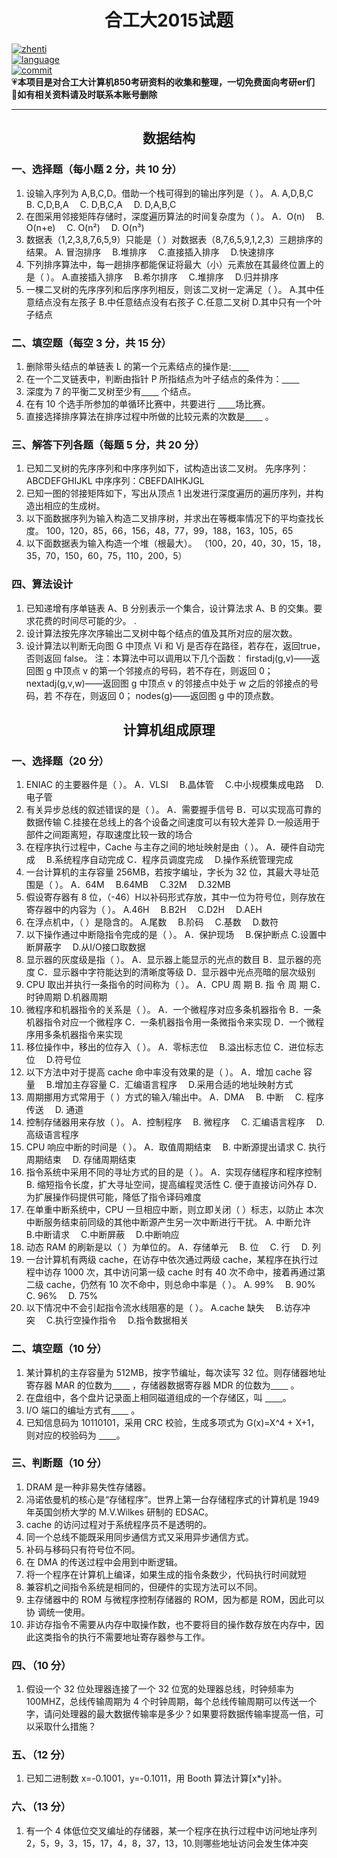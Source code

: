 # <center>合工大2015试题</center>

[![zhenti](https://img.shields.io/badge/%E8%80%83%E7%A0%94%E7%9C%9F%E9%A2%98-850-brightgreen)](https://github.com/HFUT-cskaoyan/zhenti)  
[![language](https://img.shields.io/badge/language-c%2B%2B-orange)](#language)  
[![commit](https://img.shields.io/github/last-commit/HFUT-cskaoyan/zhenti)](#commit)  
:heartpulse:**本项目是对合工大计算机850考研资料的收集和整理，一切免费面向考研er们**  
:love_letter:**如有相关资料请及时联系本账号删除**
****
## <center>数据结构</center>
### 一、选择题（每小题 2 分，共 10 分）
1. 设输入序列为 A,B,C,D。借助一个栈可得到的输出序列是（ ）。
A. A,D,B,C&emsp; B. C,D,B,A &emsp;C. D,B,C,A &emsp;D. D,A,B,C
2. 在图采用邻接矩阵存储时，深度遍历算法的时间复杂度为（ ）。
A．O(n)&emsp; B. O(n+e) &emsp;C. O(n²)&emsp; D. O(n³)
3. 数据表（1,2,3,8,7,6,5,9）只能是（ ）对数据表（8,7,6,5,9,1,2,3）三趟排序的结果。
A. 冒泡排序&emsp; B.堆排序&emsp; C.直接插入排序&emsp; D.快速排序
4. 下列排序算法中，每一趟排序都能保证将最大（小）元素放在其最终位置上的是（ ）。
A.直接插入排序&emsp; B.希尔排序&emsp; C.堆排序&emsp; D.归并排序
5. 一棵二叉树的先序序列和后序序列相反，则该二叉树一定满足（ ）。
A.其中任意结点没有左孩子
B.中任意结点没有右孩子
C.任意二叉树
D.其中只有一个叶子结点
### 二、填空题（每空 3 分，共 15 分）
1. 删除带头结点的单链表 L 的第一个元素结点的操作是:<u>&emsp;&emsp;</u>
2. 在一个二叉链表中，判断由指针 P 所指结点为叶子结点的条件为：<u>&emsp;&emsp;</u>
3. 深度为 7 的平衡二叉树至少有<u>&emsp;&emsp;</u> 个结点。
4. 在有 10 个选手所参加的单循环比赛中，共要进行 <u>&emsp;&emsp;</u>场比赛。
5. 直接选择排序算法在排序过程中所做的比较元素的次数是<u>&emsp;&emsp;</u> 。
### 三、解答下列各题（每题 5 分，共 20 分）
1. 已知二叉树的先序序列和中序序列如下，试构造出该二叉树。
先序序列：ABCDEFGHIJKL
中序序列：CBEFDAIHKJGL
2. 已知一图的邻接矩阵如下，写出从顶点 1 出发进行深度遍历的遍历序列，并构造出相应的生成树。
1. 以下面数据序列为输入构造二叉排序树，并求出在等概率情况下的平均查找长度。
100，120，85，66，156，48，77，99，188，163，105，65
4. 以下面数据表为输入构造一个堆（根最大）。
（100，20，40，30，15，18，35，70，150，60，75，110，200，5）
### 四、算法设计
1. 已知递增有序单链表 A、B 分别表示一个集合，设计算法求 A、B 的交集。要求花费的时间尽可能的少。
.
2. 设计算法按先序次序输出二叉树中每个结点的值及其所对应的层次数。
3. 设计算法以判断无向图 G 中顶点 Vi 和 Vj 是否存在路径，若存在，返回true，否则返回 false。
注：本算法中可以调用以下几个函数：
firstadj(g,v)——返回图 g 中顶点 v 的第一个邻接点的号码，若不存在，则返回 0；
nextadj(g,v,w)——返回图 g 中顶点 v 的邻接点中处于 w 之后的邻接点的号码，若 不存在，则返回 0；
nodes(g)——返回图 g 中的顶点数。

## <center>计算机组成原理</center>
### 一、选择题（20 分）
1. ENIAC 的主要器件是（ ）。
A．VLSI &emsp;B.晶体管 &emsp;C.中小规模集成电路 &emsp;D.电子管
2. 有关异步总线的叙述错误的是（ ）。
A．需要握手信号
B．可以实现高可靠的数据传输
C.挂接在总线上的各个设备之间速度可以有较大差异
D.一般适用于部件之间距离短，存取速度比较一致的场合
3. 在程序执行过程中，Cache 与主存之间的地址映射是由（ ）。
A．硬件自动完成&emsp; B.系统程序自动完成
C．程序员调度完成&emsp; D.操作系统管理完成
4. 一台计算机的主存容量 256MB，若按字编址，字长为 32 位，其最大寻址范围是（ ）。
A．64M &emsp;B.64MB &emsp;C.32M&emsp; D.32MB
5. 假设寄存器有 8 位，（-46）H以补码形式存放，其中一位为符号位，则存放在寄存器中的内容为（ ）。
A.46H &emsp;B.B2H &emsp;C.D2H &emsp;D.AEH
6. 在浮点机中，（ ）是隐含的。
A.尾数 &emsp;B.阶码 &emsp;C.基数 &emsp;D.数符
7. 以下操作通过中断隐指令完成的是（ ）。
A．保护现场 &emsp;B.保护断点
C.设置中断屏蔽字&emsp; D.从I/O接口取数据
8. 显示器的灰度级是指（ ）。
A．显示器上能显示的光点的数目
B．显示器的亮度
C．显示器中字符能达到的清晰度等级
D．显示器中光点亮暗的层次级别
9. CPU 取出并执行一条指令的时间称为（ ）。
A．CPU 周 期 B. 指 令 周 期
C．时钟周期 D.机器周期
10. 微程序和机器指令的关系是（ ）。
A．一个微程序对应多条机器指令
B．一条机器指令对应一个微程序
C．一条机器指令用一条微指令来实现
D．一个微程序用多条机器指令来实现
1.  移位操作中，移出的位存入（ ）。
A．零标志位&emsp; B.溢出标志位
C．进位标志位 &emsp;D.符号位
12. 以下方法中对于提高 cache 命中率没有效果的是（ ）。
A．增加 cache 容量&emsp; B.增加主存容量
C．汇编语言程序&emsp; D.采用合适的地址映射方式
13. 周期挪用方式常用于（ ）方式的输入/输出中。
A．DMA &emsp;B. 中断&emsp; C. 程序传送 &emsp;D. 通道
14. 控制存储器用来存放（ ）。
A．控制程序 &emsp;B. 微程序 &emsp;C. 汇编语言程序 &emsp;D. 高级语言程序
15. CPU 响应中断的时间是（ ）。
A．取值周期结束 &emsp;B. 中断源提出请求
C. 执行周期结束 &emsp;D. 存储周期结束
16. 指令系统中采用不同的寻址方式的目的是（ ）。
A．实现存储程序和程序控制
B. 缩短指令长度，扩大寻址空间，提高编程灵活性
C. 便于直接访问外存
D．为扩展操作码提供可能，降低了指令译码难度
17. 在单重中断系统中，CPU 一旦相应中断，则立即关闭（ ）标志，以防止
本次中断服务结束前同级的其他中断源产生另一次中断进行干扰。
A. 中断允许 &emsp;B.中断请求&emsp; C.中断屏蔽 &emsp;D.中断响应
18. 动态 RAM 的刷新是以（ ）为单位的。
A．存储单元 &emsp;B. 位&emsp; C. 行&emsp; D. 列
19. 一台计算机有两级 cache，在访存中依次通过两级 cache，某程序在执行过程中访存 1000 次，其中访问第一级 cache 时有 40 次不命中，接着再通过第二级 cache，仍然有 10 次不命中，则总命中率是（ ）。
A. 99% &emsp;B. 90%&emsp; C. 96% &emsp;D. 75%
20. 以下情况中不会引起指令流水线阻塞的是（ ）。
A.cache 缺失 &emsp;B.访存冲突&emsp; C.执行空操作指令&emsp; D.指令数据相关
### 二、填空题（10 分）

1. 某计算机的主存容量为 512MB，按字节编址，每次读写 32 位。则存储器地址寄存器 MAR 的位数为<u>&emsp;&emsp;</u> ，存储器数据寄存器 MDR 的位数为<u>&emsp;&emsp;</u> 。
2. 在盘组中，各个盘片记录面上相同磁道组成的一个存储区，叫 <u>&emsp;&emsp;</u>。
3. I/O 端口的编址方式有<u>&emsp;&emsp;</u> 。
4. 已知信息码为 10110101，采用 CRC 校验，生成多项式为 G(x)=X^4 + X+1，
   则对应的校验码为 <u>&emsp;&emsp;</u>。
### 三、判断题（10 分）
1. DRAM 是一种非易失性存储器。
2. 冯诺依曼机的核心是“存储程序”。世界上第一台存储程序式的计算机是
   1949 年英国剑桥大学的 M.V.Wilkes 研制的 EDSAC。
3. cache 的访问过程对于系统程序员不是透明的。
4. 同一个总线不能既采用同步通信方式又采用异步通信方式。
5. 补码与移码只有符号位不同。
6. 在 DMA 的传送过程中会用到中断逻辑。
7. 将一个程序在计算机上编译，如果生成的指令条数少，代码执行时间就短
8. 兼容机之间指令系统是相同的，但硬件的实现方法可以不同。
9. 主存储器中的 ROM 与微程序控制存储器的 ROM，因为都是 ROM，因此可以协
    调统一使用。
10. 非访存指令不需要从内存中取操作数，也不要将目的操作数存放在内存中，因此这类指令的执行不需要地址寄存器参与工作。
### 四、（10 分）
1. 假设一个 32 位处理器连接了一个 32 位宽的处理器总线，时钟频率为 100MHZ，总线传输周期为 4 个时钟周期，每个总线传输周期可以传送一个字，请问处理器的最大数据传输率是多少？如果要将数据传输率提高一倍，可以采取什么措施？
### 五、（12 分）
1. 已知二进制数 x=-0.1001，y=-0.1011，用 Booth 算法计算[x*y]补。
### 六、（13 分）
1. 有一个 4 体低位交叉编址的存储器，某一个程序在执行过程中访问地址序列 2，5，9，3，15，17，4，8，37，13，10.则哪些地址访问会发生体冲突
